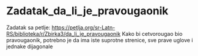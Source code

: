# Zadatak_da_li_je_pravougaonik
Zadatak sa petlje: https://petlja.org/sr-Latn-RS/biblioteka/r/Zbirka3/da_li_je_pravougaonik
Kako bi cetvorougao bio pravougaonik, potrebno je da ima iste suprotne strenice, sve prave uglove i jednake dijagonale
